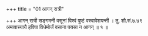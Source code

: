 +++
title = "01 आगन् रात्री"

+++
आगन् रात्री सङ्गमनी वसूनां विश्वं पुष्टं वस्वावेशयन्ती । तु. शौ.सं.७.७९  
अमावास्यायै हविषा विधेमोर्जं वसाना पयसा न आगन् ॥ १ ॥